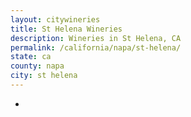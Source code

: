 ```yaml
---
layout: citywineries
title: St Helena Wineries
description: Wineries in St Helena, CA
permalink: /california/napa/st-helena/
state: ca
county: napa
city: st helena
---
```

-
